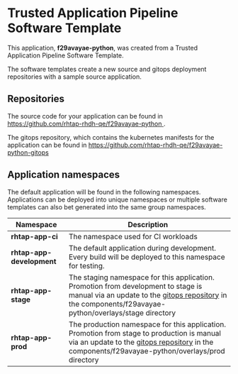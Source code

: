 # Trusted Application Pipeline Software Template

This application, **f29avayae-python**, was created from a Trusted Application Pipeline Software Template.

The software templates create a new source and gitops deployment repositories with a sample source application. 

## Repositories

The source code for your application can be found in [https://github.com/rhtap-rhdh-qe/f29avayae-python ](https://github.com/rhtap-rhdh-qe/f29avayae-python ).
 
The gitops repository, which contains the kubernetes manifests for the application can be found in 
[https://github.com/rhtap-rhdh-qe/f29avayae-python-gitops ](https://github.com/rhtap-rhdh-qe/f29avayae-python-gitops ) 

## Application namespaces 

The default application will be found in the following namespaces. Applications can be deployed into unique namespaces or multiple software templates can also bet generated into the same group namespaces.  

|  Namespace   |  Description   |  
| -------- | -------- |
| **rhtap-app-ci** | The namespace used for CI workloads |
| **rhtap-app-development** | The default application during development. Every build will be deployed to this namespace for testing. |
| **rhtap-app-stage** | The staging namespace for this application. Promotion from development to stage is manual via an update to the [gitops repository](https://github.com/rhtap-rhdh-qe/f29avayae-python-gitops ) in the components/f29avayae-python/overlays/stage directory |
| **rhtap-app-prod** | The production namespace for this application. Promotion from stage to production is manual via an update to the [gitops repository](https://github.com/rhtap-rhdh-qe/f29avayae-python-gitops ) in the components/f29avayae-python/overlays/prod directory |